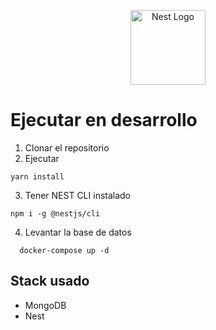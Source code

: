 <p align="center">
  <a href="http://nestjs.com/" target="blank"><img src="https://nestjs.com/img/logo-small.svg" width="120" alt="Nest Logo" /></a>
</p>

# Ejecutar en desarrollo

1. Clonar el repositorio
2. Ejecutar

```
yarn install
```

3. Tener NEST CLI instalado

```
npm i -g @nestjs/cli
```

4. Levantar la base de datos
```
  docker-compose up -d
```

## Stack usado
* MongoDB
* Nest